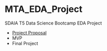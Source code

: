 # MTA_EDA_Project

SDAIA T5 Data Science Bootcamp EDA Project

*  [Project Proposal](Project_Proposal.md)
* MVP
* Final Project
